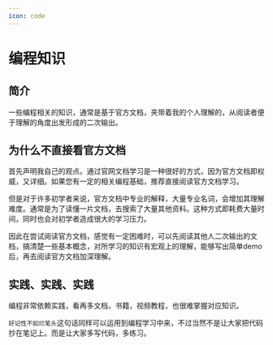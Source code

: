 ```yaml
---
icon: code
---
```

# 编程知识
## 简介
一些编程相关的知识，通常是基于官方文档，夹带着我的个人理解的，从阅读者便于理解的角度出发形成的二次输出。

## 为什么不直接看官方文档
首先声明我自己的观点。通过官网文档学习是一种很好的方式，因为官方文档即权威，又详细。如果您有一定的相关编程基础，推荐直接阅读官方文档学习。

但是对于许多初学者来说，官方文档中专业的解释，大量专业名词，会增加其理解难度。通常是为了读懂一片文档，去搜索了大量其他资料。这种方式即耗费大量时间，同时也会对初学者造成很大的学习压力。

因此在尝试阅读官方文档，感觉有一定困难时，可以先阅读其他人二次输出的文档，搞清楚一些基本概念，对所学习的知识有宏观上的理解，能够写出简单demo后，再去阅读官方文档加深理解。

## 实践、实践、实践
编程非常依赖实践，看再多文档，书籍，视频教程，也很难掌握对应知识。

`好记性不如烂笔头`这句话同样可以运用到编程学习中来，不过当然不是让大家把代码抄在笔记上。而是让大家多写代码，多练习。